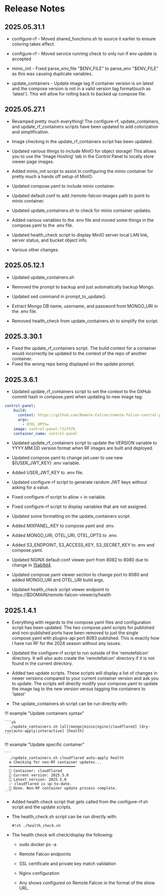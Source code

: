 # Release Notes

## 2025.05.31.1

- configure-rf - Moved shared_functions.sh to source it earlier to ensure coloring takes effect.

- configure-rf - Moved service running check to only run if env update is accepted

- minio_init - Fixed parse_env_file "$ENV_FILE" to parse_env "$ENV_FILE" as this was causing duplicate variables.

- update_containers - Update image tag if container version is on latest and the compose version is not in a valid version tag format(such as 'latest'). This will allow for rolling back to backed up compose file.

## 2025.05.27.1

- Revamped pretty much everything! The configure-rf, update_containers, and update_rf_containers scripts have been updated to add colorization and simplification. 

- Image checking in the update_rf_containers script has been updated.

- Updated various things to include MinIO for object storage! This allows you to use the 'Image Hosting' tab in the Control Panel to locally store viewer page images.

- Added minio_init script to assist in configuring the minio container for pretty much a hands off setup of MinIO.

- Updated compose.yaml to include minio container.

- Updated default.conf to add /remote-falcon-images path to point to minio container.

- Updated update_containers.sh to check for minio container updates.

- Added various variables to the .env file and moved some things in the compose.yaml to the .env file.

- Updated health_check script to display MinIO server local LAN link, server status, and bucket object info.

- Various other changes.

## 2025.05.12.1

- Updated update_containers.sh

- Removed the prompt to backup and just automatically backup Mongo.

- Updated sed command in prompt_to_update().

- Extract Mongo DB name, username, and password from MONGO_URI in the .env file.

- Removed health_check from update_containers.sh to simplify the script.

## 2025.3.30.1

- Fixed the update_rf_containers script. The build context for a container would incorrectly be updated to the context of the repo of another container.
- Fixed the wrong repo being displayed on the update prompt.

## 2025.3.6.1

- Updated update_rf_containers script to set the context to the GitHub commit hash in compose.yaml when updating to new image tag:		

```yaml title="compose.yaml" linenums="1" hl_lines="3"
control-panel:
    build:
      context: https://github.com/Remote-Falcon/remote-falcon-control-panel.git#f12f5fbfa90c6f2358a2843ec340de771a7e88bf
      args:
        - OTEL_OPTS=
    image: control-panel:f12f5fb
    container_name: control-panel
```	

- Updated update_rf_containers script to update the VERSION variable to YYYY.MM.DD version format when RF images are built and deployed.

- Updated compose.yaml to change jwt.user to use new ${USER_JWT_KEY} .env variable.
- Added USER_JWT_KEY to .env file.

- Updated configure-rf script to generate random JWT keys without asking for a value.

- Fixed configure-rf script to allow = in variable.

- Fixed configure-rf script to display variables that are not assigned. 

- Updated some formatting on the update_containers script.

- Added MIXPANEL_KEY to compose.yaml and .env.

- Added MONGO_URI, OTEL_URI, OTEL_OPTS to .env.

- Added S3_ENDPOINT, S3_ACCESS_KEY, S3_SECRET_KEY to .env and compose.yaml.

- Updated NGINX default.conf viewer port from 8082 to 8080 due to change in [15ab9d4](https://github.com/Remote-Falcon/remote-falcon-viewer/commit/15ab9d45c546da0b2ad7193410ca33b3383ccc25).

- Updated compose.yaml viewer section to change port to 8080 and added MONGO_URI and OTEL_URI build args.

- Updated health_check script viewer endpoint to https://$DOMAIN/remote-falcon-viewer/q/health

## 2025.1.4.1

- Everything with regards to the compose.yaml files and configuration script has been updated. The two compose.yaml scripts for published and non-published ports have been removed to just the single compose.yaml with plugins-api port 8083 published. This is exactly how I have run RF for the 2024 season without any issues. 

- Updated the configure-rf script to run outside of the 'remotefalcon' directory. It will also auto create the 'remotefalcon' directory if it is not found in the current directory.

- Added two update scripts. These scripts will display a list of changes in newer versions compared to your current container version and ask you to update. The scripts will directly modify your compose.yaml to update the image tag to the new version versus tagging the containers to 'latest'

- The update_containers.sh script can be run directly with:

!!! example "Update containers syntax"

    ```sh
      ./update_containers.sh [all|mongo|minio|nginx|cloudflared] [dry-run|auto-apply|interactive] [health]
    ```

!!! example "Update specific container"

    ```
      ./update_containers.sh cloudflared auto-apply health
      ⚙️ Checking for non-RF container updates...
      ━━━━━━━━━━━━━━━━━━━━━━━━━━━━━━
      🔄 Container: cloudflared
      🔸 Current version: 2025.5.0
      🔹 Latest version: 2025.5.0
      ✅ cloudflared is up-to-date.
      🚀 Done. Non-RF container update process complete.
    ```

- Added health check script that gets called from the configure-rf.sh script and the update scripts.

- The health_check.sh script can be run directly with:

    `#!sh ./health_check.sh`

- The health check will check/display the following:

  - sudo docker ps -a

  - Remote Falcon endpoints

  - SSL certificate and private key match validation

  - Nginx configuration

  - Any shows configured on Remote Falcon in the format of the show URL.